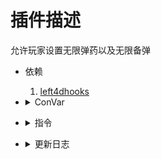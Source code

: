 # 插件描述
允许玩家设置无限弹药以及无限备弹
* 依赖
    1.  [left4dhooks](https://forums.alliedmods.net/showthread.php?t=321696)

* <details><summary>ConVar</summary>
    * cfg/sourcemod/ammo_set.cfg
    ```php
    //弹药设置类型<0: 正常, 1: 无限备弹, 2: 无限子弹>
    as_infinite_ammo_type "0"
    //初次离开安全区域前是否无限子弹<0: 否, 1: 是>
    as_safearea_infinite_ammo "1"
    ```

</details>

* <details><summary>指令</summary>
    
    None

</details>

* <details><summary>更新日志</summary>
    * 2024.11.15 - v1.0.0
        1.  插件创建

</details>